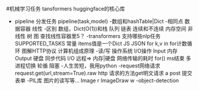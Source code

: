 #机械学习任务
tansformers huggingface的核心库
- pipeline 分发任务
    pipeline(task,model)
-数组和hashTable|Dict
    -相同点
        数据容器 线性 
    -区别
        数组，Dict(O(1))和栈 队列 链表 连续和不连续 内存空间
        非线性 树 图
        查找线性容器里5？
-transformers 支持哪些nlp任务
    SUPPORTED_TASKS 常量
    items值是一个Dict JS JSON
    for k,v in   for计数循环
    图解HTTP协议
    计算机组成原理
-读/写 操作系统 I/O操作 Input 内存
Output 硬盘
    同步代码 I/O 远程=> 内存|硬盘 网络传输的耗时
    for() ms结束 多进程切换 轮循
    阻塞
-人生苦短，我用python
    -request网络请求
    request.get(url,stream=True).raw
    http 请求的方法get明文请求 a
    post 提交表单
    -PIL库 图片的读写等...
        Image r
        ImageDraw w
    -object-detection


